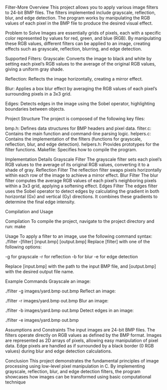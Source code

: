 Filter-More
Overview
This project allows you to apply various image filters to 24-bit BMP files. The filters implemented include grayscale, reflection, blur, and edge detection. The program works by manipulating the RGB values of each pixel in the BMP file to produce the desired visual effect.

Problem to Solve
Images are essentially grids of pixels, each with a specific color represented by values for red, green, and blue (RGB). By manipulating these RGB values, different filters can be applied to an image, creating effects such as grayscale, reflection, blurring, and edge detection.

Supported Filters:
Grayscale: Converts the image to black and white by setting each pixel’s RGB values to the average of the original RGB values, giving a uniform gray shade.

Reflection: Reflects the image horizontally, creating a mirror effect.

Blur: Applies a box blur effect by averaging the RGB values of each pixel’s surrounding pixels in a 3x3 grid.

Edges: Detects edges in the image using the Sobel operator, highlighting boundaries between objects.

Project Structure
The project is composed of the following key files:

bmp.h: Defines data structures for BMP headers and pixel data.
filter.c: Contains the main function and command-line parsing logic.
helpers.c: Contains the implementation of the filters (functions for grayscale, reflection, blur, and edge detection).
helpers.h: Provides prototypes for the filter functions.
Makefile: Specifies how to compile the program.


Implementation Details
Grayscale Filter
The grayscale filter sets each pixel’s RGB values to the average of its original RGB values, converting it to a shade of gray.
Reflection Filter
The reflection filter swaps pixels horizontally within each row of the image to achieve a mirror effect.
Blur Filter
The blur filter computes the average RGB values of each pixel’s neighboring pixels within a 3x3 grid, applying a softening effect.
Edges Filter
The edges filter uses the Sobel operator to detect edges by calculating the gradient in both horizontal (Gx) and vertical (Gy) directions. It combines these gradients to determine the final edge intensity.


Compilation and Usage

Compilation
To compile the project, navigate to the project directory and run:
make

Usage
To apply a filter to an image, use the following command syntax:
./filter -[filter] [input.bmp] [output.bmp]
Replace [filter] with one of the following options:

-g for grayscale
-r for reflection
-b for blur
-e for edge detection

Replace [input.bmp] with the path to the input BMP file, and [output.bmp] with the desired output file name.

Example Commands
Grayscale an image:

./filter -g images/yard.bmp out.bmp
Reflect an image:

./filter -r images/yard.bmp out.bmp
Blur an image:

./filter -b images/yard.bmp out.bmp
Detect edges in an image:

./filter -e images/yard.bmp out.bmp

Assumptions and Constraints
The input images are 24-bit BMP files.
The filters operate directly on RGB values as defined by the BMP format.
Images are represented as 2D arrays of pixels, allowing easy manipulation of pixel data.
Edge pixels are handled as if surrounded by a black border (0 RGB values) during blur and edge detection calculations.


Conclusion
This project demonstrates the fundamental principles of image processing using low-level pixel manipulation in C. By implementing grayscale, reflection, blur, and edge detection filters, the program showcases how images can be transformed using basic computational technique
